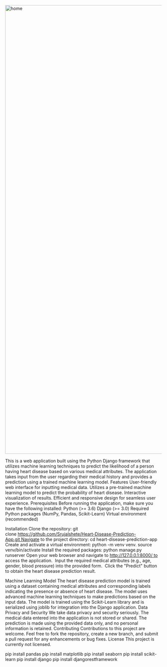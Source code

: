 
<img width="1440" alt="home" src="https://github.com/Srujalshete/Heart-Disease-Prediction-App/assets/67551839/e015433c-f137-4e07-8677-699be7c6eff0">

This is a web application built using the Python Django framework that utilizes machine learning techniques to predict the likelihood of a person having heart disease based on various medical attributes. The application takes input from the user regarding their medical history and provides a prediction using a trained machine learning model.
Features User-friendly web interface for inputting medical data. Utilizes a pre-trained machine learning model to predict the probability of heart disease. Interactive visualization of results. Efficient and responsive design for seamless user experience.
Prerequisites Before running the application, make sure you have the following installed: Python (>= 3.6) Django (>= 3.0) Required Python packages (NumPy, Pandas, Scikit-Learn) Virtual environment (recommended)

Installation Clone the repository: git clone https://github.com/Srujalshete/Heart-Disease-Prediction-App.git Navigate to the project directory: cd heart-disease-prediction-app Create and activate a virtual environment: python -m venv venv. source venv/bin/activate Install the required packages: python manage.py runserver Open your web browser and navigate to http://127.0.0.1:8000/ to access the application.  Input the required medical attributes (e.g., age, gender, blood pressure) into the provided form.  Click the "Predict" button to obtain the heart disease prediction result. 

Machine Learning Model The heart disease prediction model is trained using a dataset containing medical attributes and corresponding labels indicating the presence or absence of heart disease. The model uses advanced machine learning techniques to make predictions based on the input data. The model is trained using the Scikit-Learn library and is serialized using joblib for integration into the Django application.
Data Privacy and Security We take data privacy and security seriously. The medical data entered into the application is not stored or shared. The prediction is made using the provided data only, and no personal information is retained.
Contributing Contributions to this project are welcome. Feel free to fork the repository, create a new branch, and submit a pull request for any enhancements or bug fixes.
License This project is currently not licensed.



pip install pandas
pip install matplotlib
pip install seaborn
pip install scikit-learn
pip install django
pip install djangorestframework



